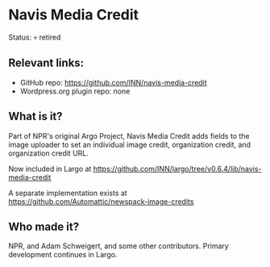 # Navis Media Credit

Status: &#128128; retired

## Relevant links:

- GitHub repo: https://github.com/INN/navis-media-credit
- Wordpress.org plugin repo: none

## What is it?

Part of NPR's original Argo Project, Navis Media Credit adds fields to the image uploader to set an individual image credit, organization credit, and organization credit URL.

Now included in Largo at https://github.com/INN/largo/tree/v0.6.4/lib/navis-media-credit

A separate implementation exists at https://github.com/Automattic/newspack-image-credits

## Who made it?

NPR, and Adam Schweigert, and some other contributors. Primary development continues in Largo.
